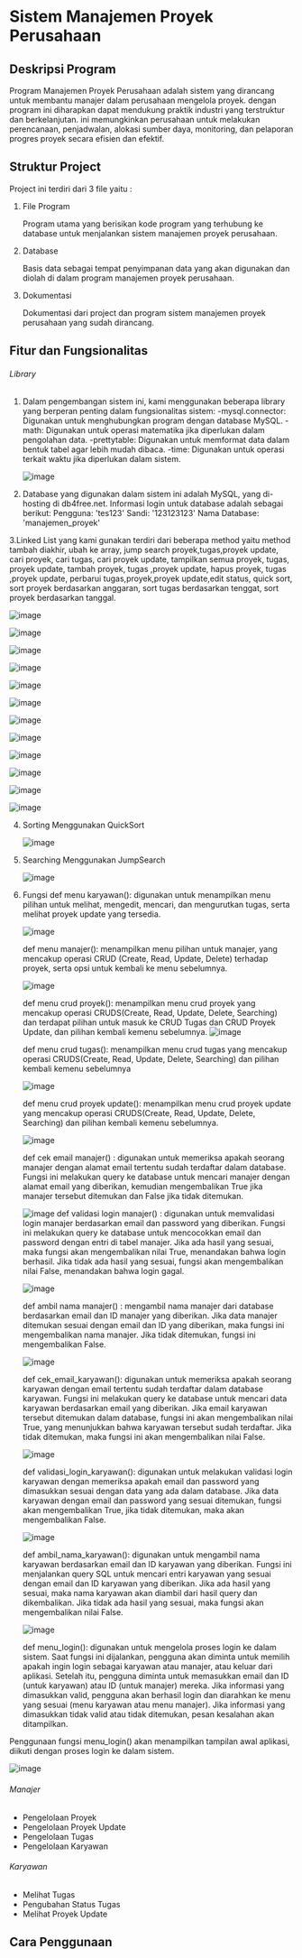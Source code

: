 # Sistem Manajemen Proyek Perusahaan 

## Deskripsi Program

Program Manajemen Proyek Perusahaan adalah sistem yang dirancang untuk membantu manajer dalam perusahaan mengelola proyek. dengan program ini diharapkan dapat mendukung praktik industri yang terstruktur dan berkelanjutan. ini memungkinkan perusahaan untuk melakukan perencanaan, penjadwalan, alokasi sumber daya, monitoring, dan pelaporan progres proyek secara efisien dan efektif.

## Struktur Project

Project ini terdiri dari 3 file yaitu :
1. File Program

    Program utama yang berisikan kode program yang terhubung ke database untuk menjalankan sistem manajemen proyek perusahaan.

2. Database 

    Basis data sebagai tempat penyimpanan data yang akan digunakan dan diolah di dalam program manajemen proyek perusahaan.

3. Dokumentasi 

    Dokumentasi dari project dan program sistem manajemen proyek perusahaan yang sudah dirancang.

## Fitur dan Fungsionalitas

###### Library
1. Dalam pengembangan sistem ini, kami menggunakan beberapa library yang berperan
   penting dalam fungsionalitas sistem:
   -mysql.connector: Digunakan untuk menghubungkan program dengan database MySQL.
   -math: Digunakan untuk operasi matematika jika diperlukan dalam pengolahan data.
   -prettytable: Digunakan untuk memformat data dalam bentuk tabel agar lebih
   mudah dibaca.
   -time: Digunakan untuk operasi terkait waktu jika diperlukan dalam sistem.
   
   ![image](https://github.com/PA-A23-KELOMPOK-6/PA-A23-KELOMPOK-6/assets/144349308/35b9b8aa-b208-44df-bc20-c0292216b9c7)

2. Database yang digunakan dalam sistem ini adalah MySQL, yang di-hosting di
   db4free.net. Informasi login untuk database adalah sebagai berikut:
   Pengguna: 'tes123'
   Sandi: '123123123'
   Nama Database: 'manajemen_proyek'
   
3.Linked List yang kami gunakan terdiri dari beberapa method yaitu method tambah
  diakhir, ubah ke array, jump search proyek,tugas,proyek update, cari proyek,
  cari tugas, cari proyek update, tampilkan semua proyek, tugas, proyek update,
  tambah proyek, tugas ,proyek update, hapus proyek, tugas ,proyek update,
  perbarui tugas,proyek,proyek update,edit status, quick sort, sort proyek
  berdasarkan anggaran, sort tugas berdasarkan tenggat, sort proyek berdasarkan
  tanggal.
  
  ![image](https://github.com/PA-A23-KELOMPOK-6/PA-A23-KELOMPOK-6/assets/144349308/1f105204-b8ac-4664-8bc4-9a98c989d197)

![image](https://github.com/PA-A23-KELOMPOK-6/PA-A23-KELOMPOK-6/assets/144349308/ca4f2a33-c259-4c5b-b509-8a99f532f6ef)

![image](https://github.com/PA-A23-KELOMPOK-6/PA-A23-KELOMPOK-6/assets/144349308/3d2aee73-a9f2-40e6-84b1-894b84da515a)

![image](https://github.com/PA-A23-KELOMPOK-6/PA-A23-KELOMPOK-6/assets/144349308/d6b57a32-88b7-4f4c-af3b-4fc231323ccf)

![image](https://github.com/PA-A23-KELOMPOK-6/PA-A23-KELOMPOK-6/assets/144349308/fb6582f7-3531-442a-a03b-119b2819dd93)

![image](https://github.com/PA-A23-KELOMPOK-6/PA-A23-KELOMPOK-6/assets/144349308/8bf6b875-8770-4220-ab6d-32fb5198ad15)

![image](https://github.com/PA-A23-KELOMPOK-6/PA-A23-KELOMPOK-6/assets/144349308/e8e5d39c-0067-446d-9f23-200a1a8f372c)

![image](https://github.com/PA-A23-KELOMPOK-6/PA-A23-KELOMPOK-6/assets/144349308/f755e018-12ba-44bc-b643-db6cbdc20bbe)

![image](https://github.com/PA-A23-KELOMPOK-6/PA-A23-KELOMPOK-6/assets/144349308/ae027db0-b864-4892-93b7-82b928e4d55a)

![image](https://github.com/PA-A23-KELOMPOK-6/PA-A23-KELOMPOK-6/assets/144349308/f70677b6-e390-4f87-a37e-30e558df9993)

![image](https://github.com/PA-A23-KELOMPOK-6/PA-A23-KELOMPOK-6/assets/144349308/0d303879-0762-4ad4-a036-dc013493d176)

![image](https://github.com/PA-A23-KELOMPOK-6/PA-A23-KELOMPOK-6/assets/144349308/e3a984b7-0f44-44f0-886d-944731faf634)

4. Sorting Menggunakan QuickSort

   ![image](https://github.com/PA-A23-KELOMPOK-6/PA-A23-KELOMPOK-6/assets/144349308/18bdbedf-19c6-4927-8717-28c5bd2ee3a5)

5. Searching Menggunakan JumpSearch
   
   ![image](https://github.com/PA-A23-KELOMPOK-6/PA-A23-KELOMPOK-6/assets/144349308/6a0c490f-cdac-432d-8895-7edee0c935cf)

6. Fungsi
   def menu karyawan(): digunakan untuk menampilkan menu pilihan untuk melihat, mengedit, mencari, dan mengurutkan tugas, serta melihat proyek update yang tersedia.

   ![image](https://github.com/PA-A23-KELOMPOK-6/PA-A23-KELOMPOK-6/assets/144349308/f2cee98a-a393-4448-8500-1fb6be4776e3)

   def menu manajer(): menampilkan menu pilihan untuk manajer, yang mencakup operasi CRUD (Create, Read, Update, Delete) terhadap proyek, serta opsi untuk kembali ke menu sebelumnya.

   ![image](https://github.com/PA-A23-KELOMPOK-6/PA-A23-KELOMPOK-6/assets/144349308/edbca9e2-74c1-46a4-bb26-e7085a58b29d)

   def menu crud proyek(): menampilkan menu crud proyek yang mencakup operasi CRUDS(Create, Read, Update, Delete, Searching) dan terdapat pilihan untuk masuk ke CRUD Tugas dan CRUD Proyek Update, dan pilihan kembali kemenu sebelumnya.
   ![image](https://github.com/PA-A23-KELOMPOK-6/PA-A23-KELOMPOK-6/assets/144349308/085c677e-1e60-4429-b809-0069cb94b817)

   
   def menu crud tugas(): menampilkan menu crud tugas yang mencakup operasi CRUDS(Create, Read, Update, Delete, Searching) dan pilihan kembali kemenu sebelumnya

   ![image](https://github.com/PA-A23-KELOMPOK-6/PA-A23-KELOMPOK-6/assets/144349308/c4c3fdb5-15fe-4ca3-b7bd-a2f610f14b7d)

   def menu crud proyek update(): menampilkan menu crud proyek update yang mencakup operasi CRUDS(Create, Read, Update, Delete, Searching) dan pilihan kembali kemenu sebelumnya.

   ![image](https://github.com/PA-A23-KELOMPOK-6/PA-A23-KELOMPOK-6/assets/144349308/725ff93e-6d23-41e4-a979-8f525da1420a)

   def cek email manajer() : digunakan untuk memeriksa apakah seorang manajer dengan alamat email tertentu sudah terdaftar dalam database. Fungsi ini melakukan query ke database untuk mencari manajer dengan alamat email yang diberikan, kemudian mengembalikan True jika manajer tersebut ditemukan dan False jika tidak ditemukan.

   ![image](https://github.com/PA-A23-KELOMPOK-6/PA-A23-KELOMPOK-6/assets/144349308/26ae9e44-edbb-4a03-b45e-dfe901ae7096)
   def validasi login manajer() : digunakan untuk memvalidasi login manajer berdasarkan email dan password yang diberikan. Fungsi ini melakukan query ke database untuk mencocokkan email dan password dengan entri di tabel manajer. Jika ada hasil yang sesuai, maka fungsi akan mengembalikan nilai True, menandakan bahwa login berhasil. Jika tidak ada hasil yang sesuai, fungsi akan mengembalikan nilai False, menandakan bahwa login gagal.

   ![image](https://github.com/PA-A23-KELOMPOK-6/PA-A23-KELOMPOK-6/assets/144349308/da8d7804-7c5a-4524-97d4-36a95b70fd6e)


   def ambil nama manajer() : mengambil nama manajer dari database berdasarkan email dan ID manajer yang diberikan. Jika data manajer ditemukan sesuai dengan email dan ID yang diberikan, maka fungsi ini mengembalikan nama manajer. Jika tidak ditemukan, fungsi ini mengembalikan False.
   
   ![image](https://github.com/PA-A23-KELOMPOK-6/PA-A23-KELOMPOK-6/assets/144349308/53ad8a82-094b-4e96-9b46-ab4dbf7a9ed2)

   def cek_email_karyawan():   digunakan untuk memeriksa apakah seorang karyawan dengan email tertentu sudah terdaftar dalam database karyawan. Fungsi ini melakukan query ke database untuk mencari data karyawan berdasarkan email yang diberikan. Jika email karyawan tersebut ditemukan dalam database, fungsi ini akan mengembalikan nilai True, yang menunjukkan bahwa karyawan tersebut sudah terdaftar. Jika tidak ditemukan, maka fungsi ini akan mengembalikan nilai False.
   
   ![image](https://github.com/PA-A23-KELOMPOK-6/PA-A23-KELOMPOK-6/assets/144349308/20eb7d41-9674-4a48-b820-5a43abb782cb)


   def validasi_login_karyawan(): digunakan untuk melakukan validasi login karyawan dengan memeriksa apakah email dan password yang dimasukkan sesuai dengan data yang ada dalam database. Jika data karyawan dengan email dan password yang sesuai ditemukan, fungsi akan mengembalikan True, jika tidak ditemukan, maka akan mengembalikan False.

   ![image](https://github.com/PA-A23-KELOMPOK-6/PA-A23-KELOMPOK-6/assets/144349308/63688068-0f66-4599-aaec-df62ba30c5a3)

   def ambil_nama_karyawan(): digunakan untuk mengambil nama karyawan berdasarkan email dan ID karyawan yang diberikan. Fungsi ini menjalankan query SQL untuk mencari entri karyawan yang sesuai dengan email dan ID karyawan yang diberikan. Jika ada hasil yang sesuai, maka nama karyawan akan diambil dari hasil query dan dikembalikan. Jika tidak ada hasil yang sesuai, maka fungsi akan mengembalikan nilai False.
   
   ![image](https://github.com/PA-A23-KELOMPOK-6/PA-A23-KELOMPOK-6/assets/144349308/6912d1e6-c048-4172-b1d5-946d5a0348d7)


   def menu_login(): digunakan untuk mengelola proses login ke dalam sistem. Saat fungsi ini dijalankan, pengguna akan diminta untuk memilih apakah ingin login sebagai karyawan atau manajer, atau keluar dari aplikasi. Setelah itu, pengguna diminta untuk memasukkan email dan ID (untuk karyawan) atau ID (untuk manajer) mereka. Jika informasi yang dimasukkan valid, pengguna akan berhasil login dan diarahkan ke menu yang sesuai (menu karyawan atau menu manajer). Jika informasi yang dimasukkan tidak valid atau tidak ditemukan, pesan kesalahan akan ditampilkan.

Penggunaan fungsi menu_login() akan menampilkan tampilan awal aplikasi, diikuti dengan proses login ke dalam sistem.

   ![image](https://github.com/PA-A23-KELOMPOK-6/PA-A23-KELOMPOK-6/assets/144349308/8b6d4bbd-7e5b-449a-9ab1-3ab49e31ffdd)


###### Manajer
- Pengelolaan Proyek
- Pengelolaan Proyek Update
- Pengelolaan Tugas
- Pengelolaan Karyawan

###### Karyawan
- Melihat Tugas
- Pengubahan Status Tugas
- Melihat Proyek Update

## Cara Penggunaan
